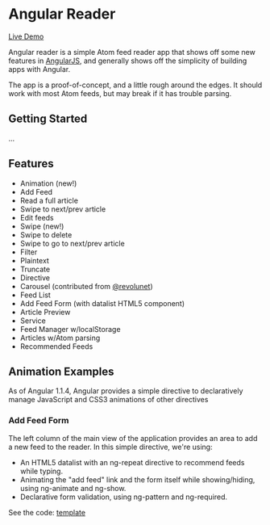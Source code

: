 # Angular Reader

[Live Demo](http://jeffbcross.github.io/ngswipe-demo/app/)

Angular reader is a simple Atom feed reader app that shows off some new features in [AngularJS](http://www.angularjs.org), and generally shows off the simplicity of building apps with Angular.

The app is a proof-of-concept, and a little rough around the edges. It should work with most Atom feeds, but may break if it has trouble parsing.

## Getting Started
...

## Features

 * Animation (new!)
  * Add Feed
  * Read a full article
  * Swipe to next/prev article
  * Edit feeds
 * Swipe (new!)
  * Swipe to delete
  * Swipe to go to next/prev article
 * Filter
  * Plaintext
  * Truncate
 * Directive
  * Carousel (contributed from [@revolunet](https://github.com/revolunet/angular-carousel))
  * Feed List
  * Add Feed Form (with datalist HTML5 component)
  * Article Preview
 * Service
  * Feed Manager w/localStorage
  * Articles w/Atom parsing
  * Recommended Feeds

## Animation Examples
As of Angular 1.1.4, Angular provides a simple directive to declaratively manage JavaScript and CSS3 animations of other directives 

### Add Feed Form
The left column of the main view of the application provides an area to add a new feed to the reader. In this simple directive, we're using:

 * An HTML5 datalist with an ng-repeat directive to recommend feeds while typing.
 * Animating the "add feed" link and the form itself while showing/hiding, using ng-animate and ng-show.
 * Declarative form validation, using ng-pattern and ng-required.

See the code: [template](https://github.com/jeffbcross/ngswipe-demo/blob/master/app/views/io-add-feed-form.html)


